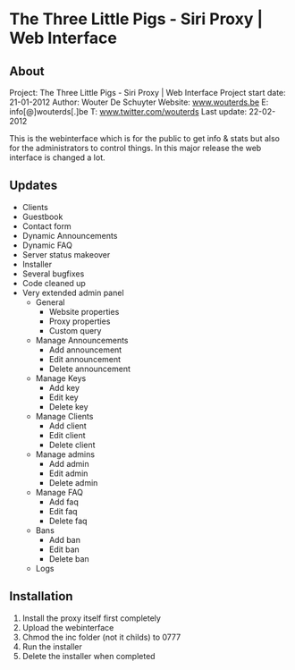 The Three Little Pigs - Siri Proxy | Web Interface
==========

About
-----
Project: The Three Little Pigs - Siri Proxy | Web Interface
Project start date: 21-01-2012
Author: Wouter De Schuyter
Website: www.wouterds.be
E: info[@]wouterds[.]be
T: www.twitter.com/wouterds
Last update: 22-02-2012

This is the webinterface which is for the public to get info & stats but also for the administrators to control things.
In this major release the web interface is changed a lot.

Updates
-------
* Clients
* Guestbook
* Contact form
* Dynamic Announcements
* Dynamic FAQ
* Server status makeover
* Installer
* Several bugfixes
* Code cleaned up
* Very extended admin panel
	* General
		* Website properties
		* Proxy properties
		* Custom query
	* Manage Announcements
		* Add announcement
		* Edit announcement
		* Delete announcement
	* Manage Keys
		* Add key
		* Edit key
		* Delete key
	* Manage Clients
		* Add client
		* Edit client
		* Delete client
	* Manage admins
		* Add admin
		* Edit admin
		* Delete admin
	* Manage FAQ
		* Add faq
		* Edit faq
		* Delete faq
	* Bans
		* Add ban
		* Edit ban
		* Delete ban
	* Logs

Installation
------------
1. Install the proxy itself first completely
2. Upload the webinterface
3. Chmod the inc folder (not it childs) to 0777
4. Run the installer
5. Delete the installer when completed